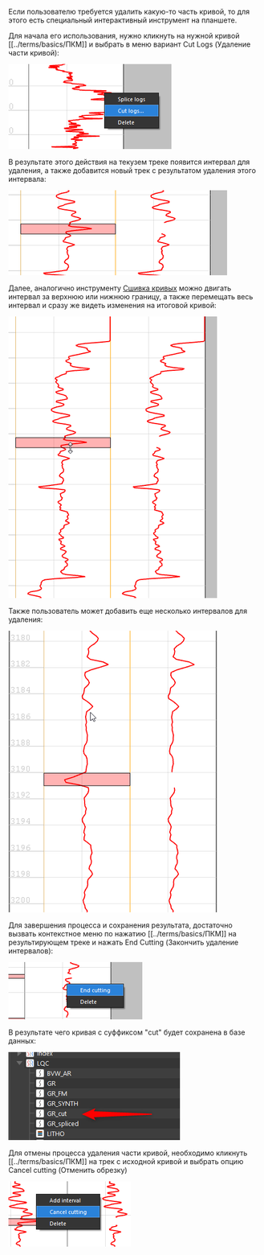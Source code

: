 
Если пользователю требуется удалить какую-то часть кривой, то для этого есть специальный интерактивный инструмент на планшете.

Для начала его использования, нужно кликнуть на нужной кривой [[../terms/basics/ПКМ]] и выбрать в меню вариант Cut Logs (Удаление части кривой):

![](УдалениеЧастиКривой_imgs/CutLogs_ContextMenu.png)

В результате этого  действия на текузем треке появится интервал для удаления, а также добавится новый трек с результатом удаления этого  интервала:

![](УдалениеЧастиКривой_imgs/Pasted%20image%2020231016105530.png)

Далее, аналогично инструменту [Сшивка кривых](Сшивка%20кривых.md) можно двигать интервал за верхнюю или нижнюю границу, а также перемещать весь интервал и сразу же видеть изменения на итоговой кривой:

![](УдалениеЧастиКривой_imgs/CutLogs_CutExample.gif)

Также пользователь может добавить еще несколько интервалов для удаления:

![](УдалениеЧастиКривой_imgs/CutLogs_AddIntervalsToCut.gif)

Для завершения процесса и сохранения результата, достаточно вызвать контекстное меню по нажатию [[../terms/basics/ПКМ]] на результирующем треке и нажать End Cutting (Закончить удаление интервалов):

![](УдалениеЧастиКривой_imgs/CutLogs_EndCutting.png)

В результате чего кривая с суффиксом "cut" будет сохранена в базе данных:

![](УдалениеЧастиКривой_imgs/CutLogs_Finish.png)

Для отмены процесса удаления части кривой, необходимо кликнуть [[../terms/basics/ПКМ]] на трек с исходной кривой и выбрать опцию Cancel cutting (Отменить обрезку)

![](УдалениеЧастиКривой_imgs/CutLogs_CancelCutting.png)
